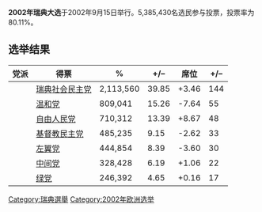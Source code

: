 **2002年瑞典大选**于2002年9月15日举行。5,385,430名选民参与投票，投票率为80.11%。

## 选举结果

| 党派 | 得票                                                               | %         | \+/–  | 席位     | \+/– |
| -- | ---------------------------------------------------------------- | --------- | ----- | ------ | ---- |
|    | [瑞典社会民主党](https://zh.wikipedia.org/wiki/瑞典社会民主党 "wikilink")      | 2,113,560 | 39.85 | \+3.46 | 144  |
|    | [温和党](https://zh.wikipedia.org/wiki/温和党 "wikilink")              | 809,041   | 15.26 | \-7.64 | 55   |
|    | [自由人民党](https://zh.wikipedia.org/wiki/自由人民党 "wikilink")          | 710,312   | 13.39 | \+8.67 | 48   |
|    | [基督教民主党](https://zh.wikipedia.org/wiki/基督教民主党_\(瑞典\) "wikilink") | 485,235   | 9.15  | \-2.62 | 33   |
|    | [左翼党](../Page/左翼党_\(瑞典\).md "wikilink")                          | 444,854   | 8.39  | \-3.60 | 30   |
|    | [中间党](https://zh.wikipedia.org/wiki/中间党_\(瑞典\) "wikilink")       | 328,428   | 6.19  | \+1.06 | 22   |
|    | [绿党](https://zh.wikipedia.org/wiki/绿党_\(瑞典\) "wikilink")         | 246,392   | 4.65  | \+0.16 | 17   |

[Category:瑞典選舉](https://zh.wikipedia.org/wiki/Category:瑞典選舉 "wikilink")
[Category:2002年欧洲选举](https://zh.wikipedia.org/wiki/Category:2002年欧洲选举 "wikilink")